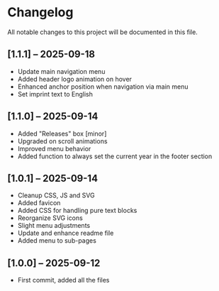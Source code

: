 # Changelog

All notable changes to this project will be documented in this file.

## [1.1.1] – 2025-09-18

- Update main navigation menu
- Added header logo animation on hover
- Enhanced anchor position when navigation via main menu
- Set imprint text to English

## [1.1.0] – 2025-09-14

- Added "Releases" box [minor]
- Upgraded on scroll animations
- Improved menu behavior
- Added function to always set the current year in the footer section

## [1.0.1] – 2025-09-14

- Cleanup CSS, JS and SVG
- Added favicon
- Added CSS for handling pure text blocks
- Reorganize SVG icons
- Slight menu adjustments
- Update and enhance readme file
- Added menu to sub-pages

## [1.0.0] – 2025-09-12

- First commit, added all the files